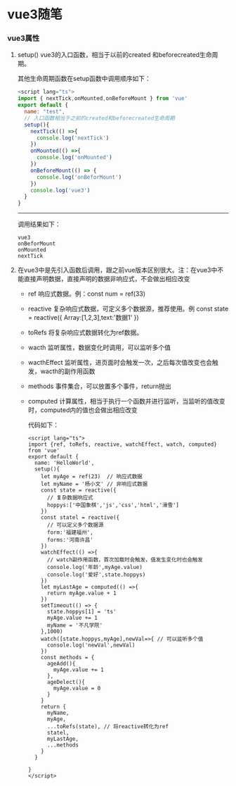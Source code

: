 # vue3随笔

### vue3属性

1. setup() vue3的入口函数，相当于以前的created 和beforecreated生命周期。

   其他生命周期函数在setup函数中调用顺序如下：

   ```js
   <script lang="ts">
   import { nextTick,onMounted,onBeforeMount } from 'vue'
   export default {
     name: "test",
     // 入口函数相当于之前的created和beforecreated生命周期
     setup(){
       nextTick(() =>{
         console.log('nextTick')
       })
       onMounted(() =>{
         console.log('onMounted')
       })
       onBeforeMount(() => {
         console.log('onBeforMount')
       })
       console.log('vue3')
     }
   }
   ```

   ------

   调用结果如下：

   ```
   vue3
   onBeforMount
   onMounted
   nextTick
   ```

2. 在vue3中是先引入函数后调用，跟之前vue版本区别很大。注：在vue3中不能直接声明数据，直接声明的数据非响应式，不会做出相应改变

   - ref 响应式数据。例：const num = ref(33)

   - reactive 复杂响应式数据，可定义多个数据源，推荐使用。例 const state = reactive({ Array:[1,2,3],text:'数据1' })

   - toRefs 将复杂响应式数据转化为ref数据。

   - wacth 监听属性，数据变化时调用，可以监听多个值

   - wacthEffect 监听属性，进页面时会触发一次，之后每次值改变也会触发，wacth的副作用函数

   - methods 事件集合，可以放置多个事件，return抛出

   - computed 计算属性，相当于执行一个函数并进行监听，当监听的值改变时，computed内的值也会做出相应改变

     代码如下：

     ```
     <script lang="ts">
     import {ref, toRefs, reactive, watchEffect, watch, computed} from 'vue'
     export default {
       name: 'HelloWorld',
       setup(){
         let myAge = ref(23)  // 响应式数据
         let myName = '杨小文' // 非响应式数据
         const state = reactive({
           // 复杂数据响应式
           hoppys:['中国象棋','js','css','html','滑雪']
         })
         const statel = reactive({
           // 可以定义多个数据源
           form:'福建福州',
           forms:'河南许昌'
         })
         watchEffect(() =>{
           // watch副作用函数，首次加载时会触发，值发生变化时也会触发
           console.log('年龄',myAge.value)
           console.log('爱好',state.hoppys)
         })
         let myLastAge = computed(() =>{
           return myAge.value + 1
         })
         setTimeout(() => {
           state.hoppys[1] = 'ts'
           myAge.value += 1
           myName = '不凡学院'
         },1000)
         watch([state.hoppys,myAge],newVal=>{ // 可以监听多个值
           console.log('newVal',newVal)
         })
         const methods = {
           ageAdd(){
             myAge.value += 1
           },
           ageDelect(){
             myAge.value = 0
           }
         }
         return {
           myName,
           myAge,
           ...toRefs(state), // 将reactive转化为ref
           statel,
           myLastAge,
           ...methods
         }
       }
     
     }
     </script>
     ```

      